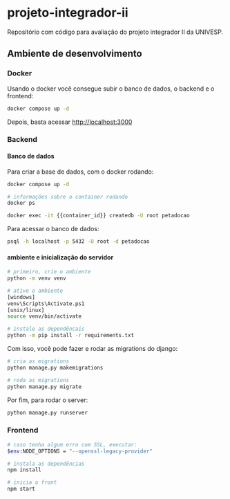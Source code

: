 # projeto-integrador-ii
Repositório com código para avaliação do projeto integrador II da UNIVESP.

## Ambiente de desenvolvimento

### Docker
Usando o docker você consegue subir o banco de dados, o backend e o frontend:
```sh
docker compose up -d
```

Depois, basta acessar [http://localhost:3000](http://localhost:3000)


### Backend
#### Banco de dados
Para criar a base de dados, com o docker rodando:
```bash
docker compose up -d

# informações sobre o container rodando
docker ps

docker exec -it {{container_id}} createdb -U root petadocao
```

Para acessar o banco de dados:
```bash
psql -h localhost -p 5432 -U root -d petadocao
```

#### ambiente e inicialização do servidor
```bash
# primeiro, crie o ambiente
python -m venv venv

# ative o ambiente
[windows]
venv\Scripts\Activate.ps1
[unix/linux]
source venv/bin/activate

# instale as dependêncais
python -m pip install -r requirements.txt
```

Com isso, você pode fazer e rodar as migrations do django:
```bash
# cria as migrations
python manage.py makemigrations

# roda as migrations
python manage.py migrate
```

Por fim, para rodar o server:
```bash
python manage.py runserver
```

### Frontend

```bash
# caso tenha algum erro com SSL, executar:
$env:NODE_OPTIONS = "--openssl-legacy-provider"

# instala as dependências
npm install

# inicia o front
npm start
```
